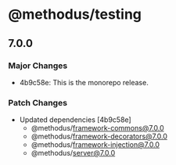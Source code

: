 # @methodus/testing

## 7.0.0
### Major Changes

- 4b9c58e: This is the monorepo release.

### Patch Changes

- Updated dependencies [4b9c58e]
  - @methodus/framework-commons@7.0.0
  - @methodus/framework-decorators@7.0.0
  - @methodus/framework-injection@7.0.0
  - @methodus/server@7.0.0
